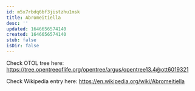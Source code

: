 ```yaml
---
id: m5x7rbdq6bf3jistzhu1msk
title: Abromeitiella
desc: ''
updated: 1646656574140
created: 1646656574140
stub: false
isDir: false
---
```

Check OTOL tree here: https://tree.opentreeoflife.org/opentree/argus/opentree13.4@ott6019321


Check Wikipedia entry here: https://en.wikipedia.org/wiki/Abromeitiella
